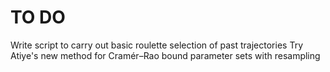 # TO DO
Write script to carry out basic roulette selection of past trajectories
Try Atiye's new method for Cramér–Rao bound parameter sets with resampling